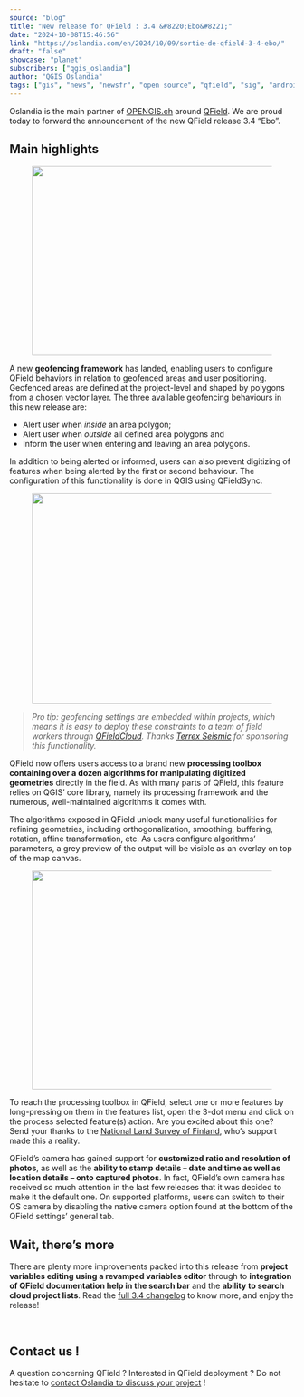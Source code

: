 ```yaml
---
source: "blog"
title: "New release for QField : 3.4 &#8220;Ebo&#8221;"
date: "2024-10-08T15:46:56"
link: "https://oslandia.com/en/2024/10/09/sortie-de-qfield-3-4-ebo/"
draft: "false"
showcase: "planet"
subscribers: ["qgis_oslandia"]
author: "QGIS Oslandia"
tags: ["gis", "news", "newsfr", "open source", "qfield", "sig", "android", "annonce", "apple", "mobile", "opengis.ch", "qfield", "qgis", "survey", "terrain"]
---
```


<p>Oslandia is the main partner of <a href="https://opengis.ch">OPENGIS.ch</a> around <a href="https://qfield.org">QField</a>. We are proud today to forward the announcement of the new QField release 3.4 &#8220;Ebo&#8221;.</p>
<h2 class="wp-block-heading">Main highlights</h2>
<figure class="wp-block-image size-large"><img alt="" class="wp-image-15064 aligncenter" height="335" src="https://i0.wp.com/www.opengis.ch/wp-content/uploads/2024/10/34.png?resize=750%2C458&amp;ssl=1" tabindex="0" width="549" /></figure>
<p>A new <strong>geofencing framework</strong> has landed, enabling users to configure QField behaviors in relation to geofenced areas and user positioning. Geofenced areas are defined at the project-level and shaped by polygons from a chosen vector layer. The three available geofencing behaviours in this new release are:</p>
<ul class="wp-block-list">
<li>Alert user when <em>inside</em> an area polygon;</li>
<li>Alert user when <em>outside</em> all defined area polygons and</li>
<li>Inform the user when entering and leaving an area polygons.</li>
</ul>
<p>In addition to being alerted or informed, users can also prevent digitizing of features when being alerted by the first or second behaviour. The configuration of this functionality is done in QGIS using QFieldSync.</p>
<figure class="wp-block-image size-full"><img alt="" class="wp-image-15065 aligncenter" height="372" src="https://i0.wp.com/www.opengis.ch/wp-content/uploads/2024/10/geofencing_settings.png?resize=750%2C497&amp;ssl=1" tabindex="0" width="561" /></figure>
<blockquote class="wp-block-quote is-layout-flow wp-block-quote-is-layout-flow"><p><em><span style="margin: 0px; padding: 0px;">Pro tip: geofencing settings are embedded within projects, which means it is easy to deploy these constraints to a team of field workers through <a href="https://qfield.cloud/" rel="noopener" target="_blank">QFieldCloud</a>. Thanks <a href="https://www.terrexseismic.com/" rel="noopener" target="_blank">Terrex Seismic</a> for sponsoring</span> this functionality.</em></p></blockquote>
<p>QField now offers users access to a brand new <strong>processing toolbox containing over a dozen algorithms </strong><span style="margin: 0px; padding: 0px;"><strong>for manipulating digitized geometries</strong> directly </span>in the field. As with many parts of QField, this feature relies on QGIS’ core library, namely its processing framework and the numerous, well-maintained algorithms it comes with.</p>
<p>The algorithms exposed in QField unlock many useful functionalities for refining geometries, including orthogonalization, smoothing, buffering, rotation, affine transformation, etc. As users configure algorithms’ parameters, a grey preview of the output will be visible as an overlay on top of the map canvas.</p>
<figure class="wp-block-image size-full"><img alt="" class="wp-image-15066 aligncenter" height="386" src="https://i0.wp.com/www.opengis.ch/wp-content/uploads/2024/10/ortho_alg.png?resize=750%2C386&amp;ssl=1" tabindex="0" width="750" /></figure>
<p>To reach the processing toolbox in QField, select one or more features by long-pressing on them in the features list, open the 3-dot menu and click on the process selected feature(s) action. Are you excited about this one? Send your thanks to the <a href="https://www.maanmittauslaitos.fi/">National Land Survey of Finland</a>, who’s support made this a reality.</p>
<p>QField’s camera has gained support for <strong>customized ratio and resolution of photos</strong>, as well as the <strong>ability to stamp details – date and time as well as location details – onto captured photos</strong>. In fact, QField’s own camera has received so much attention in the last few releases that it was decided to make it the default one. On supported platforms, users can switch to their OS camera by disabling the native camera option found at the bottom of the QField settings’ general tab.</p>
<h2 class="wp-block-heading">Wait, there’s more</h2>
<p>There are plenty more improvements packed into this release from <strong>project variables editing using a revamped variables editor</strong> through to <strong>integration of QField documentation help in the search bar</strong> and the <strong>ability to search cloud project lists</strong>. Read the <a href="https://github.com/opengisch/QField/releases/tag/v3.4.0">full 3.4 changelog</a> to know more, and enjoy the release!</p>
<p>&nbsp;</p>
<h2>Contact us !</h2>
<p>A question concerning QField ? Interested in QField deployment ? Do not hesitate to <a href="mailto://infos+qfield@oslandia.com">contact Oslandia to discuss your project</a> !</p>
<p>&nbsp;</p>
